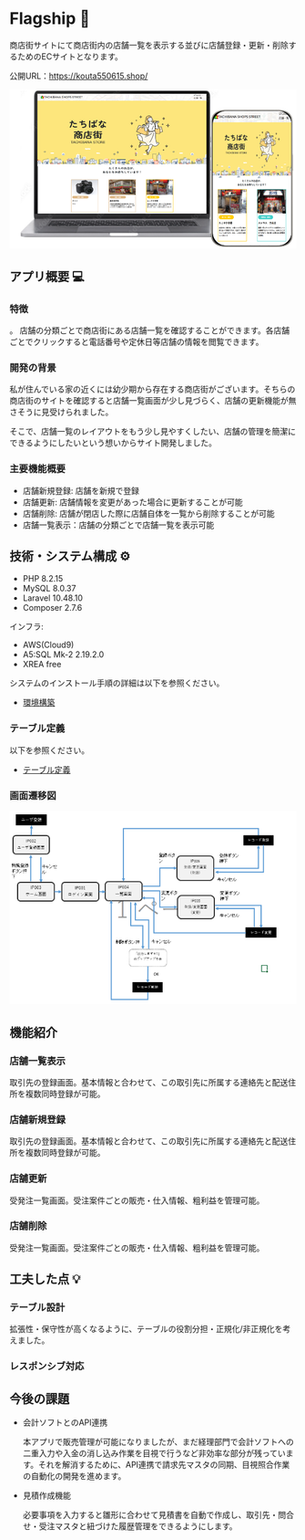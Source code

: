 # Flagship 🚩

商店街サイトにて商店街内の店舗一覧を表示する並びに店舗登録・更新・削除するためのECサイトとなります。

公開URL：https://kouta550615.shop/

![shoppingstreettop](商店街サイトトップ.png)

## アプリ概要 💻

### 特徴
。
店舗の分類ごとで商店街にある店舗一覧を確認することができます。各店舗ごとでクリックすると電話番号や定休日等店舗の情報を閲覧できます。

### 開発の背景

私が住んでいる家の近くには幼少期から存在する商店街がございます。そちらの商店街のサイトを確認すると店舗一覧画面が少し見づらく、店舗の更新機能が無さそうに見受けられました。

そこで、店舗一覧のレイアウトをもう少し見やすくしたい、店舗の管理を簡潔にできるようにしたいという想いからサイト開発しました。

### 主要機能概要

- 店舗新規登録: 店舗を新規で登録
- 店舗更新: 店舗情報を変更があった場合に更新することが可能
- 店舗削除: 店舗が閉店した際に店舗自体を一覧から削除することが可能
- 店舗一覧表示：店舗の分類ごとで店舗一覧を表示可能

## 技術・システム構成 ⚙️

- PHP 8.2.15
- MySQL 8.0.37
- Laravel 10.48.10
- Composer 2.7.6

インフラ:

- AWS(Cloud9)
- A5:SQL Mk-2 2.19.2.0
- XREA free

システムのインストール手順の詳細は以下を参照ください。

- [環境構築](Installation.md)

### テーブル定義

以下を参照ください。

- [テーブル定義](tables-definition.md)

### 画面遷移図

![画面遷移図](画面遷移図.png)


## 機能紹介

### 店舗一覧表示

取引先の登録画面。基本情報と合わせて、この取引先に所属する連絡先と配送住所を複数同時登録が可能。

### 店舗新規登録

取引先の登録画面。基本情報と合わせて、この取引先に所属する連絡先と配送住所を複数同時登録が可能。

### 店舗更新

受発注一覧画面。受注案件ごとの販売・仕入情報、粗利益を管理可能。

### 店舗削除

受発注一覧画面。受注案件ごとの販売・仕入情報、粗利益を管理可能。


## 工夫した点 💡

### テーブル設計

拡張性・保守性が高くなるように、テーブルの役割分担・正規化/非正規化を考えました。

### レスポンシブ対応

## 今後の課題

- 会計ソフトとのAPI連携

  本アプリで販売管理が可能になりましたが、まだ経理部門で会計ソフトへの二重入力や入金の消し込み作業を目視で行うなど非効率な部分が残っています。それを解消するために、API連携で請求先マスタの同期、目視照合作業の自動化の開発を進めます。

- 見積作成機能

  必要事項を入力すると雛形に合わせて見積書を自動で作成し、取引先・問合せ・受注マスタと紐づけた履歴管理をできるようにします。


